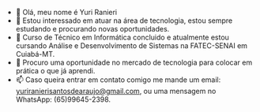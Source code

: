 - 👋 Olá, meu nome é Yuri Ranieri
- 👀 Estou interessado em atuar na área de tecnologia, estou sempre estudando e procurando novas oportunidades.
- 🌱 Curso de Técnico em Informática concluido e atualmente estou cursando Análise e Desenvolvimento de Sistemas na FATEC-SENAI em Cuiabá-MT. 
- 💞️ Procuro uma oportunidade no mercado de tecnologia para colocar em prática o que já aprendi.
- 📫 Caso queira entrar em contato comigo me mande um email: yuriranierisantosdearaujo@gmail.com, ou uma mensagem no WhatsApp: (65)99645-2398.

<!---
yuriranieris/yuriranieris is a ✨ special ✨ repository because its `README.md` (this file) appears on your GitHub profile.
You can click the Preview link to take a look at your changes.
--->
